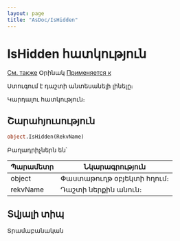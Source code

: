 ```yaml
---
layout: page
title: "AsDoc/IsHidden"
---
```



# IsHidden հատկություն

[См. также](../Asdoc.md) Օրինակ [Применяется к](../Asdoc.md)

Ստուգում է դաշտի անտեսանելի լինելը։

Կարդալու հատկություն։

## Շարահյուսություն

``` vb
object.IsHidden(RekvName)  
```

Բաղադրիչներն են՝


| Պարամետր | Նկարագրություն |
|--|--|
| object | Փաստաթուղթ օբյեկտի հղում։ |
| rekvName | Դաշտի ներքին անուն։|


## Տվյալի տիպ

Տրամաբանական 
